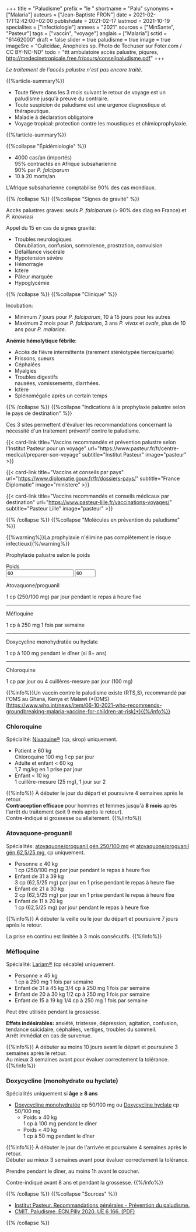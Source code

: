 +++
title = "Paludisme"
prefix = "le "
shortname = "Palu"
synonyms = ["Malaria"]
auteurs = ["Jean-Baptiste FRON"]
date = 2021-02-17T12:42:00+02:00
publishdate = 2021-02-17
lastmod = 2021-10-19
specialites = ["infectiologie"]
annees = "2021"
sources = ["MinSante", "Pasteur"]
tags = ["vaccin", "voyage"]
anglais = ["Malaria"]
sctid = "61462000"
draft = false
slider = true
paludisme = true
image = true
imageSrc = "Culicidae, Anopheles sp. Photo de Techuser sur Foter.com / CC BY-NC-ND"
todo = "ttt ambulatoire accès palustre, piqures, http://medecinetropicale.free.fr/cours/conseilpaludisme.pdf"
+++

*Le traitement de l'accès palustre n'est pas encore traité*.

{{%article-summary%}}

- Toute fièvre dans les 3 mois suivant le retour de voyage est un paludisme jusqu'à preuve du contraire.
- Toute suspicion de paludisme est une urgence diagnostique et thérapeutique.
- Maladie à déclaration obligatoire
- Voyage tropical: protection contre les moustiques et chimioprophylaxie.

{{%/article-summary%}}

{{%collapse "Épidémiologie" %}}

- 4000 cas/an (importés)  
95% contractés en Afrique subsaharienne  
90% par *P. falciparum*
- 10 à 20 morts/an

L'Afrique subsaharienne comptabilise 90% des cas mondiaux.

{{% /collapse %}}
{{%collapse "Signes de gravité" %}}

Accès palustres graves: seuls *P. falciparum* (> 90% des diag en France) et *P. knowlesi*

Appel du 15 en cas de signes gravité:

- Troubles neurologiques  
Obnubilation, confusion, somnolence, prostration, convulsion
- Défaillance viscérale
- Hypotension sévère
- Hémorragie
- Ictère
- Pâleur marquée
- Hypoglycémie

{{% /collapse %}}
{{%collapse "Clinique" %}}

Incubation:

- Minimum 7 jours pour *P. falciparum*, 10 à 15 jours pour les autres
- Maximum 2 mois pour *P. falciparum*, 3 ans *P. vivax* et *ovale*, plus de 10 ans pour *P. malariae*.

**Anémie hémolytique fébrile**:

- Accès de fièvre intermittente (rarement stéréotypée tierce/quarte)
- Frissons, sueurs
- Céphalées
- Myalgies
- Troubles digestifs  
nausées, vomissements, diarrhées.
- Ictère
- Splénomégalie après un certain temps

{{% /collapse %}}
{{%collapse "Indications à la prophylaxie palustre selon le pays de destination" %}}

Ces 3 sites permettent d'évaluer les recommandations concernant la nécessité d'un traitement préventif contre le paludisme.

<div class="d-flex flex-wrap">
{{< card-link title="Vaccins recommandés et prévention palustre selon l'Institut Pasteur pour un voyage" url="https://www.pasteur.fr/fr/centre-medical/preparer-son-voyage" subtitle="Institut Pasteur" image="pasteur" >}}

{{< card-link title="Vaccins et conseils par pays" url="https://www.diplomatie.gouv.fr/fr/dossiers-pays/" subtitle="France Diplomatie" image="ministere" >}}

{{< card-link title="Vaccins recommandés et conseils médicaux par destination" url="https://www.pasteur-lille.fr/vaccinations-voyages/" subtitle="Pasteur Lille" image="pasteur" >}}
</div>

{{% /collapse %}}
{{%collapse "Molécules en prévention du paludisme" %}}

{{%warning%}}La prophylaxie n'élimine pas complètement le risque infectieux{{%/warning%}}

<div class="card card-body">
  <p class="card-title">Prophylaxie palustre selon le poids</p>
  <div class="form-group">
    <label for="weight">Poids</label>
    <div class="d-flex align-items-center">
      <input type="text" value="60" id="weight" oninput="weightInput.value = this.value">
      <input type="number" class="form-alternative ml-3" id="weightInput" value="60" min="5" max="60">
    </div>
  </div>
  <p class="card-text mb-1">Atovaquone/proguanil</p>
  <p id="atovaquone" class="user-select-all">1 cp (250/100 mg) par jour pendant le repas à heure fixe</p>
  <hr>
  <p class="card-text mb-1">Méfloquine</p>
  <p id="mefloquine" class="user-select-all">1 cp à 250 mg 1 fois par semaine</p>
  <hr>
  <p class="card-text mb-1">Doxycycline monohydratée ou hyclate</p>
  <p id="doxycycline" class="user-select-all">1 cp à 100 mg pendant le dîner <span class="text-muted">(si 8+ ans)</span></p>
  <hr>
  <p class="card-text mb-1">Chloroquine</p>
  <p id="nivaquine">1 cp par jour ou 4 cuillères-mesure par jour (100 mg)</p>
</div>

{{%info%}}Un vaccin contre le paludisme existe (RTS,S), recommandé par l'OMS au Ghana, Kenya et Malawi (*(OMS)[https://www.who.int/news/item/06-10-2021-who-recommends-groundbreaking-malaria-vaccine-for-children-at-risk]*){{%/info%}}

### Chloroquine

Spécialité: [Nivaquine®](https://base-donnees-publique.medicaments.gouv.fr/affichageDoc.php?specid=65130778&typedoc=R) (cp, sirop) uniquement.

- Patient ≥ 60 kg  
Chloroquine 100 mg 1 cp par jour
- Adulte et enfant < 60 kg  
1,7 mg/kg en 1 prise par jour
- Enfant < 10 kg  
1 cuillère-mesure (25 mg), 1 jour sur 2

{{%info%}}
À débuter le jour du départ et poursuivre 4 semaines après le retour.  
**Contraception efficace** pour hommes et femmes jusqu'à **8 mois** après l'arrêt du traitement (soit 9 mois après le retour).  
Contre-indiqué si grossesse ou allaitement.
{{%/info%}}

### Atovaquone-proguanil

Spécialités: [atovaquone/proguanil gén 250/100 mg](https://base-donnees-publique.medicaments.gouv.fr/affichageDoc.php?specid=66395950&typedoc=R) et [atovaquone/proguanil gén 62,5/25 mg](https://base-donnees-publique.medicaments.gouv.fr/affichageDoc.php?specid=68303281&typedoc=R), cp uniquement.

- Personne ≥ 40 kg  
1 cp (250/100 mg) par jour pendant le repas à heure fixe
- Enfant de 31 à 39 kg  
3 cp (62,5/25 mg) par jour en 1 prise pendant le repas à heure fixe
- Enfant de 21 à 30 kg  
2 cp (62,5/25 mg) par jour en 1 prise pendant le repas à heure fixe
- Enfant de 11 à 20 kg  
1 cp (62,5/25 mg) par jour pendant le repas à heure fixe

{{%info%}}
À débuter la veille ou le jour du départ et poursuivre 7 jours après le retour.

La prise en continu est limitée à 3 mois consécutifs.
{{%/info%}}

### Méfloquine

Spécialité: [Lariam®](https://base-donnees-publique.medicaments.gouv.fr/affichageDoc.php?specid=65999556&typedoc=R) (cp sécable) uniquement.

- Personne ≥ 45 kg  
1 cp à 250 mg 1 fois par semaine
- Enfant de 31 à 45 kg
3/4 cp à 250 mg 1 fois par semaine
- Enfant de 20 à 30 kg
1/2 cp à 250 mg 1 fois par semaine
- Enfant de 15 à 19 kg
1/4 cp à 250 mg 1 fois par semaine

Peut être utilisée pendant la grossesse.

**Effets indésirables:** anxiété, tristesse, dépression, agitation, confusion, tendance suicidaire, céphalées, vertiges, troubles du sommeil.  
Arrêt immédiat en cas de survenue.

{{%info%}}
À débuter au moins 10 jours avant le départ et poursuivre 3 semaines après le retour.  
Au mieux 3 semaines avant pour évaluer correctement la tolérance.  
{{%/info%}}

### Doxycycline (monohydrate ou hyclate)

Spécialités uniquement si **âge ≥ 8 ans**

- [Doxycycline monohydratée](https://base-donnees-publique.medicaments.gouv.fr/affichageDoc.php?specid=63307856&typedoc=R) cp 50/100 mg ou [Doxycycline hyclate](https://base-donnees-publique.medicaments.gouv.fr/affichageDoc.php?specid=67061569&typedoc=R) cp 50/100 mg
  - Poids ≥ 40 kg  
  1 cp à 100 mg pendant le dîner
  - Poids < 40 kg  
  1 cp à 50 mg pendant le dîner

{{%info%}}
À débuter le jour de l'arrivée et poursuivre 4 semaines après le retour.  
Débuter au mieux 3 semaines avant pour évaluer correctement la tolérance.

Prendre pendant le dîner, au moins 1h avant le coucher.

Contre-indiqué avant 8 ans et pendant la grossesse.
{{%/info%}}

{{% /collapse %}}
{{%collapse "Sources" %}}

- [Institut Pasteur. Recommandations générales - Prévention du paludisme.](https://www.pasteur.fr/fr/centre-medical/vaccination/recommandations-generales#prvention-du-paludisme)
- [CMIT. Paludisme. ECN.Pilly 2020. UE 6 166. (PDF)](https://www.infectiologie.com/UserFiles/File/formation/ecn-pilly-2020/ecn-2020-ue6-166-nb.pdf)

{{% /collapse %}}

